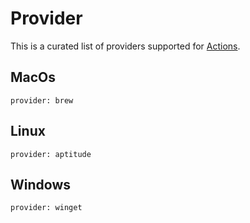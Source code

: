 # Provider

This is a curated list of providers supported for [Actions](actions/README.md).

## MacOs

`provider: brew`

## Linux

`provider: aptitude`

## Windows

`provider: winget`